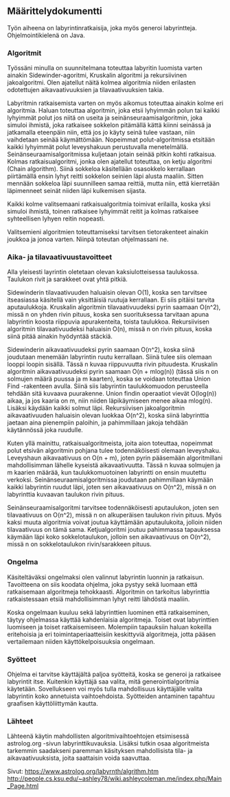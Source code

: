 ## Määrittelydokumentti

Työn aiheena on labyrintinratkaisija, joka myös generoi labyrintteja. Ohjelmointikielenä on Java.

### Algoritmit

Työssäni minulla on suunnitelmana toteuttaa labyritin luomista varten ainakin Sidewinder-agoritmi, Kruskalin algoritmi ja rekursiivinen jakoalgoritmi. Olen ajatellut näitä kolmea algoritmia niiden erilasten odotettujen aikavaativuuksien ja tilavaativuuksien takia. 

Labyritmin ratkaisemista varten on myös aikomus toteuttaa ainakin kolme eri algoritmia. Haluan toteuttaa algoritmin, joka etsii lyhyimmän polun tai kaikki lyhyimmät polut jos niitä on useita ja seinänseuraamisalgoritmin, joka simuloi ihmistä, joka ratkaisee sokkelon pitämällä kättä kiinni seinässä ja jatkamalla eteenpäin niin, että jos jo käyty seinä tulee vastaan, niin vaihdetaan seinää käymättömään. Nopeimmat polut-algoritmissa etsitään kaikki lyhyimmät polut leveyshakuun perustuvalla menetelmällä. Seinänseuraamisalgoritmissa kuljetaan jotain seinää pitkin kohti ratkaisua. Kolmas ratkaisualgoritmi, jonka olen ajatellut toteuttaa, on ketju algoritmi (Chain algorithm). Siinä sokkeloa käsitellään osasokkelo kerrallaan piirtämällä ensin lyhyt reitti sokkelon seinien läpi alusta maaliin. Sitten mennään sokkeloa läpi suunnilleen samaa reittiä, mutta niin, että kierretään läpimenneet seinät niiden läpi kulkemisen sijasta.

Kaikki kolme valitsemaani ratkaisualgoritmia toimivat erilailla, koska yksi simuloi ihmistä, toinen ratkaisee lyhyimmät reitit ja kolmas ratkaisee syhteellisen lyhyen reitin nopeasti.

Valitsemieni algoritmien toteuttamiseksi tarvitsen tietorakenteet ainakin joukkoa ja jonoa varten. Niinpä toteutan ohjelmassani ne.


### Aika- ja tilavaativuustavoitteet

Alla yleisesti layrintin oletetaan olevan kaksiulotteisessa taulukossa. Taulukon rivit ja sarakkeet ovat yhtä pitkiä.

Sidewinderin tilavaativuuden haluaisin olevan O(1), koska sen tarvitsee itseasiassa käsitellä vain yksittäisiä ruutuja kerrallaan. Ei siis pitäisi tarvita aputaulukkoja. Kruskalin algoritmin tilavaativuudeksi pyrin saamaan O(n^2), missä n on yhden rivin pituus, koska sen suorituksessa tarvitaan apuna labyrintin koosta riippuvia apurakenteita, toista taulukkoa. Rekursiivisen algoritmin tilavaativuudeksi haluaisin O(n), missä n on rivin pituus, koska siinä pitää ainakin hyödyntää stäckiä. 

Sidewinderin aikavaativuudeksi pyrin saamaan O(n^2), koska siinä joudutaan menemään labyrintin ruutu kerrallaan. Siinä tulee siis olemaan looppi loopin sisällä. Tässä n kuvaa riippuvuutta rivin pituudesta. Kruskalin algoritmin aikavaativuudeksi pyrin saamaan O(n + mlog(n)) (tässä siis n on solmujen määrä puussa ja m kaarten), koska se voidaan toteuttaa Union Find -rakenteen avulla. Siinä siis labyrintin taulukkomuodon perusteella tehdään sitä kuvaava puurakenne. Union findin operaatiot vievät O(log(n)) aikaa, ja jos kaaria on m, niin niiden läpikäymiseen menee aikaa mlog(n). Lisäksi käydään kaikki solmut läpi. Rekursiivisen jakoalgoritmin aikavaativuuden haluaisin olevan luokkaa O(n^2), koska siinä labyrinttia jaetaan aina pienempiin paloihin, ja pahimmillaan jakoja tehdään käytännössä joka ruudulle.

Kuten yllä mainittu, ratkaisualgoritmeista, joita aion toteuttaa, nopeimmat polut etsivän algoritmin pohjana tulee todennäköisesti olemaan leveyshaku. Leveyshaun aikavaativuus on O(n + m), joten pyrin pääsemään algoritmillani mahdollisimman lähelle kyseistä aikavaativuutta. Tässä n kuvaa solmujen ja m kaarien määrää, kun taulukkomuotoinen labyrintti on ensin muutettu verkoksi. Seinänseuraamisalgoritmissa joudutaan pahimmillaan käymään kaikki labyrintin ruudut läpi, joten sen aikavaativuus on O(n^2), missä n on labyrinttia kuvaavan taulukon rivin pituus.

Seinänseuraamisalgoritmi tarvitsee todennäköisesti aputaulukon, joten sen tilavaativuus on O(n^2), missä n on alkuperäisen taulukon rivin pituus. Myös kaksi muuta algoritmia voivat joutua käyttämään aputaulukoita, jolloin niiden tilavaativuus on tämä sama. Ketjualgoritmi joutuu pahimmassa tapauksessa käymään läpi koko sokkelotaulukon, jolloin sen aikavaativuus on O(n^2), missä n on sokkelotaulukon rivin/sarakkeen pituus.


### Ongelma

Käsiteltäväksi ongelmaksi olen valinnut labyrintin luonnin ja ratkaisun. Tavoitteena on siis koodata ohjelma, joka pystyy sekä luomaan että ratkaisemaan algoritmeja tehokkaasti. Algoritmin on tarkoitus labyrinttia ratkaistessaan etsiä mahdollisimman lyhyt reitti lähdöstä maaliin.

Koska ongelmaan kuuluu sekä labyrinttien luominen että ratkaiseminen, täytyy ohjelmassa käyttää kahdenlaisia algoritmeja. Toiset ovat labyrinttien luomiseen ja toiset ratkaisemiseen. Molempiin tapauksiin haluan kokeilla eritehoisia ja eri toimintaperiaatteisiin keskittyviä algoritmeja, jotta pääsen vertailemaan niiden käyttökelpoisuuksia ongelmaan.


### Syötteet

Ohjelma ei tarvitse käyttäjältä paljoa syötteitä, koska se generoi ja ratkaisee labyrintit itse. Kuitenkin käyttäjä saa valita, mitä generointialgoritmia käytetään. Sovellukseen voi myös tulla mahdollisuus käyttäjälle valita labyrintin koko annetuista vaihtoehdoista. Syötteiden antaminen tapahtuu graafisen käyttöliittymän kautta.



### Lähteet

Lähteenä käytin mahdollisten algoritmivaihtoehtojen etsimisessä astrolog.org -sivun labyrinttikuvauksia. Lisäksi tutkin osaa algoritmeista tarkemmin saadakseni paremman käsityksen mahdollisista tila- ja aikavaativuuksista, joita saattaisin voida saavuttaa.

Sivut: 
https://www.astrolog.org/labyrnth/algrithm.htm
http://people.cs.ksu.edu/~ashley78/wiki.ashleycoleman.me/index.php/Main_Page.html

